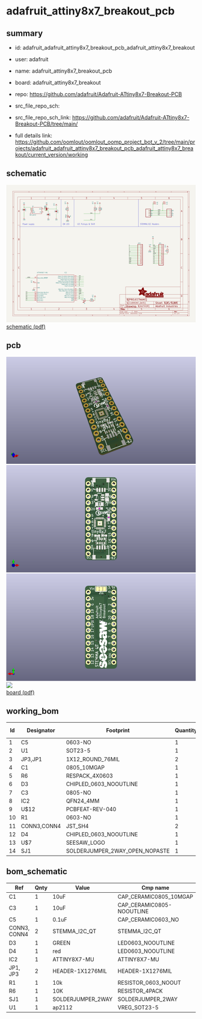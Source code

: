 # adafruit_attiny8x7_breakout_pcb
 
## summary 
* id: adafruit_adafruit_attiny8x7_breakout_pcb_adafruit_attiny8x7_breakout
* user: adafruit
* name: adafruit_attiny8x7_breakout_pcb
* board: adafruit_attiny8x7_breakout
* repo: https://github.com/adafruit/Adafruit-ATtiny8x7-Breakout-PCB



* src_file_repo_sch: 
* src_file_repo_sch_link: https://github.com/adafruit/Adafruit-ATtiny8x7-Breakout-PCB/tree/main/
* full details link: https://github.com/oomlout/oomlout_oomp_project_bot_v_2/tree/main/projects/adafruit_adafruit_attiny8x7_breakout_pcb_adafruit_attiny8x7_breakout/current_version/working  

## schematic  
![](working_schematic_600.png)  
[schematic (pdf)](working_schematic.pdf) 






















## pcb  
![](working_3d_600.png) 
![](working_3d_front_600.png)  
![](working_3d_back_600.png)  
![](working_600.png)  
[board (pdf)](working.pdf)  

## working_bom
| Id | Designator | Footprint | Quantity | Designation | Supplier and ref |  | None | 
| --- | --- | --- | --- | --- | --- | --- | --- | 
| 1 | C5 | 0603-NO | 1 | 0.1uF |  |  | [''] | 
| 2 | U1 | SOT23-5 | 1 | ap2112 |  |  | [''] | 
| 3 | JP3,JP1 | 1X12_ROUND_76MIL | 2 |  |  |  | [''] | 
| 4 | C1 | 0805_10MGAP | 1 | 10uF |  |  | [''] | 
| 5 | R6 | RESPACK_4X0603 | 1 | 10K |  |  | [''] | 
| 6 | D3 | CHIPLED_0603_NOOUTLINE | 1 | GREEN |  |  | [''] | 
| 7 | C3 | 0805-NO | 1 | 10uF |  |  | [''] | 
| 8 | IC2 | QFN24_4MM | 1 | ATTINY8X7-MU |  |  | [''] | 
| 9 | U$12 | PCBFEAT-REV-040 | 1 |  |  |  | [''] | 
| 10 | R1 | 0603-NO | 1 | 10k |  |  | [''] | 
| 11 | CONN3,CONN4 | JST_SH4 | 2 | STEMMA_I2C_QT |  |  | [''] | 
| 12 | D4 | CHIPLED_0603_NOOUTLINE | 1 | red |  |  | [''] | 
| 13 | U$7 | SEESAW_LOGO | 1 |  |  |  | [''] | 
| 14 | SJ1 | SOLDERJUMPER_2WAY_OPEN_NOPASTE | 1 |  |  |  | [''] | 


## bom_schematic
| Ref | Qnty | Value | Cmp name | Footprint | Description | Vendor | DNP | 
| --- | --- | --- | --- | --- | --- | --- | --- | 
| C1 | 1 | 10uF | CAP_CERAMIC0805_10MGAP | working:0805_10MGAP |  |  |  | 
| C3 | 1 | 10uF | CAP_CERAMIC0805-NOOUTLINE | working:0805-NO |  |  |  | 
| C5 | 1 | 0.1uF | CAP_CERAMIC0603_NO | working:0603-NO |  |  |  | 
| CONN3, CONN4 | 2 | STEMMA_I2C_QT | STEMMA_I2C_QT | working:JST_SH4 |  |  |  | 
| D3 | 1 | GREEN | LED0603_NOOUTLINE | working:CHIPLED_0603_NOOUTLINE |  |  |  | 
| D4 | 1 | red | LED0603_NOOUTLINE | working:CHIPLED_0603_NOOUTLINE |  |  |  | 
| IC2 | 1 | ATTINY8X7-MU | ATTINY8X7-MU | working:QFN24_4MM |  |  |  | 
| JP1, JP3 | 2 | HEADER-1X1276MIL | HEADER-1X1276MIL | working:1X12_ROUND_76MIL |  |  |  | 
| R1 | 1 | 10k | RESISTOR_0603_NOOUT | working:0603-NO |  |  |  | 
| R6 | 1 | 10K | RESISTOR_4PACK | working:RESPACK_4X0603 |  |  |  | 
| SJ1 | 1 | SOLDERJUMPER_2WAY | SOLDERJUMPER_2WAY | working:SOLDERJUMPER_2WAY_OPEN_NOPASTE |  |  |  | 
| U1 | 1 | ap2112 | VREG_SOT23-5 | working:SOT23-5 |  |  |  | 



